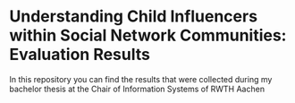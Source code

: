 # Understanding Child Influencers within Social Network Communities: Evaluation Results

In this repository you can find the results that were collected during my bachelor thesis at the Chair of Information Systems of RWTH Aachen
